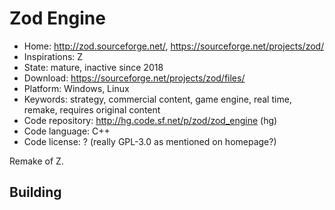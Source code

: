 # Zod Engine

- Home: http://zod.sourceforge.net/, https://sourceforge.net/projects/zod/
- Inspirations: Z
- State: mature, inactive since 2018
- Download: https://sourceforge.net/projects/zod/files/
- Platform: Windows, Linux
- Keywords: strategy, commercial content, game engine, real time, remake, requires original content
- Code repository: http://hg.code.sf.net/p/zod/zod_engine (hg)
- Code language: C++
- Code license: ? (really GPL-3.0 as mentioned on homepage?)

Remake of Z.

## Building
